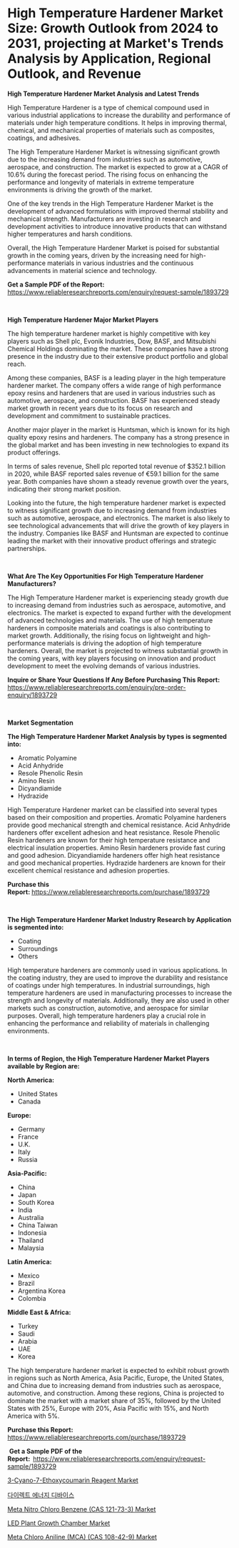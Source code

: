 <p><h1>High Temperature Hardener Market Size: Growth Outlook from 2024 to 2031, projecting at Market's Trends Analysis by Application, Regional Outlook, and Revenue</h1></p><p><strong>High Temperature Hardener Market Analysis and Latest Trends</strong></p>
<p><p>High Temperature Hardener is a type of chemical compound used in various industrial applications to increase the durability and performance of materials under high temperature conditions. It helps in improving thermal, chemical, and mechanical properties of materials such as composites, coatings, and adhesives.</p><p>The High Temperature Hardener Market is witnessing significant growth due to the increasing demand from industries such as automotive, aerospace, and construction. The market is expected to grow at a CAGR of 10.6% during the forecast period. The rising focus on enhancing the performance and longevity of materials in extreme temperature environments is driving the growth of the market.</p><p>One of the key trends in the High Temperature Hardener Market is the development of advanced formulations with improved thermal stability and mechanical strength. Manufacturers are investing in research and development activities to introduce innovative products that can withstand higher temperatures and harsh conditions.</p><p>Overall, the High Temperature Hardener Market is poised for substantial growth in the coming years, driven by the increasing need for high-performance materials in various industries and the continuous advancements in material science and technology.</p></p>
<p><strong>Get a Sample PDF of the Report:&nbsp;</strong> <a href="https://www.reliableresearchreports.com/enquiry/request-sample/1893729">https://www.reliableresearchreports.com/enquiry/request-sample/1893729</a></p>
<p>&nbsp;</p>
<p><strong>High Temperature Hardener Major Market Players</strong></p>
<p><p>The high temperature hardener market is highly competitive with key players such as Shell plc, Evonik Industries, Dow, BASF, and Mitsubishi Chemical Holdings dominating the market. These companies have a strong presence in the industry due to their extensive product portfolio and global reach.</p><p>Among these companies, BASF is a leading player in the high temperature hardener market. The company offers a wide range of high performance epoxy resins and hardeners that are used in various industries such as automotive, aerospace, and construction. BASF has experienced steady market growth in recent years due to its focus on research and development and commitment to sustainable practices.</p><p>Another major player in the market is Huntsman, which is known for its high quality epoxy resins and hardeners. The company has a strong presence in the global market and has been investing in new technologies to expand its product offerings.</p><p>In terms of sales revenue, Shell plc reported total revenue of $352.1 billion in 2020, while BASF reported sales revenue of €59.1 billion for the same year. Both companies have shown a steady revenue growth over the years, indicating their strong market position.</p><p>Looking into the future, the high temperature hardener market is expected to witness significant growth due to increasing demand from industries such as automotive, aerospace, and electronics. The market is also likely to see technological advancements that will drive the growth of key players in the industry. Companies like BASF and Huntsman are expected to continue leading the market with their innovative product offerings and strategic partnerships.</p></p>
<p>&nbsp;</p>
<p><strong>What Are The Key Opportunities For High Temperature Hardener Manufacturers?</strong></p>
<p><p>The High Temperature Hardener market is experiencing steady growth due to increasing demand from industries such as aerospace, automotive, and electronics. The market is expected to expand further with the development of advanced technologies and materials. The use of high temperature hardeners in composite materials and coatings is also contributing to market growth. Additionally, the rising focus on lightweight and high-performance materials is driving the adoption of high temperature hardeners. Overall, the market is projected to witness substantial growth in the coming years, with key players focusing on innovation and product development to meet the evolving demands of various industries.</p></p>
<p><strong>Inquire or Share Your Questions If Any Before Purchasing This Report:</strong> <a href="https://www.reliableresearchreports.com/enquiry/pre-order-enquiry/1893729">https://www.reliableresearchreports.com/enquiry/pre-order-enquiry/1893729</a></p>
<p>&nbsp;</p>
<p><strong>Market Segmentation</strong></p>
<p><strong>The High Temperature Hardener Market Analysis by types is segmented into:</strong></p>
<p><ul><li>Aromatic Polyamine</li><li>Acid Anhydride</li><li>Resole Phenolic Resin</li><li>Amino Resin</li><li>Dicyandiamide</li><li>Hydrazide</li></ul></p>
<p><p>High Temperature Hardener market can be classified into several types based on their composition and properties. Aromatic Polyamine hardeners provide good mechanical strength and chemical resistance. Acid Anhydride hardeners offer excellent adhesion and heat resistance. Resole Phenolic Resin hardeners are known for their high temperature resistance and electrical insulation properties. Amino Resin hardeners provide fast curing and good adhesion. Dicyandiamide hardeners offer high heat resistance and good mechanical properties. Hydrazide hardeners are known for their excellent chemical resistance and adhesion properties.</p></p>
<p><strong>Purchase this Report:&nbsp;</strong><a href="https://www.reliableresearchreports.com/purchase/1893729">https://www.reliableresearchreports.com/purchase/1893729</a></p>
<p>&nbsp;</p>
<p><strong>The High Temperature Hardener Market Industry Research by Application is segmented into:</strong></p>
<p><ul><li>Coating</li><li>Surroundings</li><li>Others</li></ul></p>
<p><p>High temperature hardeners are commonly used in various applications. In the coating industry, they are used to improve the durability and resistance of coatings under high temperatures. In industrial surroundings, high temperature hardeners are used in manufacturing processes to increase the strength and longevity of materials. Additionally, they are also used in other markets such as construction, automotive, and aerospace for similar purposes. Overall, high temperature hardeners play a crucial role in enhancing the performance and reliability of materials in challenging environments.</p></p>
<p>&nbsp;</p>
<p><strong>In terms of Region, the High Temperature Hardener Market Players available by Region are:</strong></p>
<p>
    <p> <strong> North America: </strong>
        <ul>
            <li>United States</li>
            <li>Canada</li>
        </ul>
        </p> 
    <p> <strong> Europe: </strong>
        <ul>
            <li>Germany</li>
            <li>France</li>
            <li>U.K.</li>
            <li>Italy</li>
            <li>Russia</li>
        </ul>
        </p> 
    <p> <strong> Asia-Pacific: </strong>
        <ul>
            <li>China</li>
            <li>Japan</li>
            <li>South Korea</li>
            <li>India</li>
            <li>Australia</li>
            <li>China Taiwan</li>
            <li>Indonesia</li>
            <li>Thailand</li>
            <li>Malaysia</li>
        </ul>
        </p> 
    <p> <strong> Latin America: </strong>
        <ul>
            <li>Mexico</li>
            <li>Brazil</li>
            <li>Argentina Korea</li>
            <li>Colombia</li>
        </ul>
        </p> 
    <p> <strong> Middle East & Africa: </strong>
        <ul>
            <li>Turkey</li>
            <li>Saudi</li>
            <li>Arabia</li>
            <li>UAE</li>
            <li>Korea</li>
        </ul>
    </p>
    </p>
<p><p>The high temperature hardener market is expected to exhibit robust growth in regions such as North America, Asia Pacific, Europe, the United States, and China due to increasing demand from industries such as aerospace, automotive, and construction. Among these regions, China is projected to dominate the market with a market share of 35%, followed by the United States with 25%, Europe with 20%, Asia Pacific with 15%, and North America with 5%.</p></p>
<p><strong>Purchase this Report: </strong><a href="https://www.reliableresearchreports.com/purchase/1893729">https://www.reliableresearchreports.com/purchase/1893729</a></p>
<p>&nbsp;<strong>Get a Sample PDF of the Report:&nbsp;&nbsp;</strong><a href="https://www.reliableresearchreports.com/enquiry/request-sample/1893729">https://www.reliableresearchreports.com/enquiry/request-sample/1893729</a></p>
<p><strong></strong></p>
<p><p><a href="https://github.com/sonuprakash1/Market-Research-Report-List-1/blob/main/3-cyano-7-ethoxycoumarin-reagent-market.md">3-Cyano-7-Ethoxycoumarin Reagent Market</a></p><p><a href="https://github.com/vsn7qpua81q/Market-Research-Report-List-1/blob/main/88407751569.md">다이렉트 에너지 디바이스</a></p><p><a href="https://issuu.com/reportprime-2/docs/meta-nitro-chloro-benzene-cas-121-73-3-market-size">Meta Nitro Chloro Benzene (CAS 121-73-3) Market</a></p><p><a href="https://florentine-yuzu-f42.notion.site/LED-Plant-Growth-Chamber-Market-Size-Evaluating-its-Market-Trends-Growth-and-Projections-2024-2-87b5334373514c988c2b6dbcbdd314fe">LED Plant Growth Chamber Market</a></p><p><a href="https://issuu.com/reportprime-2/docs/meta-chloro-aniline-mca-cas-108-42-9-market-size-2">Meta Chloro Aniline (MCA) (CAS 108-42-9) Market</a></p></p>